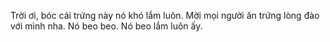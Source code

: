 Trời ơi, bóc cái trứng này nó khó lắm luôn. Mời mọi người ăn trứng lòng đào với mình nha.
Nó beo beo.
Nó beo lắm luôn ấy.